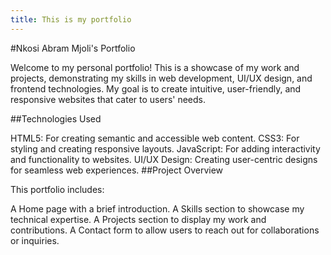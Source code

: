 ```yaml
---
title: This is my portfolio 
---
```


#Nkosi Abram Mjoli's Portfolio

Welcome to my personal portfolio! This is a showcase of my work and projects, demonstrating my skills in web development, UI/UX design, and frontend technologies. My goal is to create intuitive, user-friendly, and responsive websites that cater to users' needs.

##Technologies Used

HTML5: For creating semantic and accessible web content.
CSS3: For styling and creating responsive layouts.
JavaScript: For adding interactivity and functionality to websites.
UI/UX Design: Creating user-centric designs for seamless web experiences.
##Project Overview

This portfolio includes:

A Home page with a brief introduction.
A Skills section to showcase my technical expertise.
A Projects section to display my work and contributions.
A Contact form to allow users to reach out for collaborations or inquiries.

